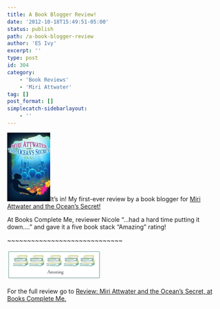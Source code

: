 ```yaml
---
title: A Book Blogger Review!
date: '2012-10-18T15:49:51-05:00'
status: publish
path: /a-book-blogger-review
author: 'ES Ivy'
excerpt: ''
type: post
id: 304
category:
    - 'Book Reviews'
    - 'Miri Attwater'
tag: []
post_format: []
simplecatch-sidebarlayout:
    - ''
---
```

[![](../uploads/2012/10/underwater_1250x200014-e1350659402706.jpg "Miri Attwater and the Ocean's Secret")](https://esivy.wordpress.com/miri-attwater-and-the-oceans-secret/)It’s in! My first-ever review by a book blogger for [Miri Attwater and the Ocean’s Secret!](http://192.168.1.34:4945/miri-attwater-and-the-oceans-secret/ "Miri Attwater and the Ocean’s Secret")

At Books Complete Me, reviewer Nicole “…had a hard time putting it down….” and gave it a five book stack “Amazing” rating!

\~~~~~~~~~~~~~~~~~~~~~~~~~~~~~

![](../uploads/2012/10/books-complete-5-stack-rating.png "books complete 5 stack rating")

For the full review go to [Review: Miri Attwater and the Ocean’s Secret, at Books Complete Me.](http://www.bookscompleteme.com/2012/10/review-miri-attwater-and-oceans-secret.html)